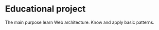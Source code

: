 Educational project
===================
The main purpose learn Web architecture.
Know and apply basic patterns.
